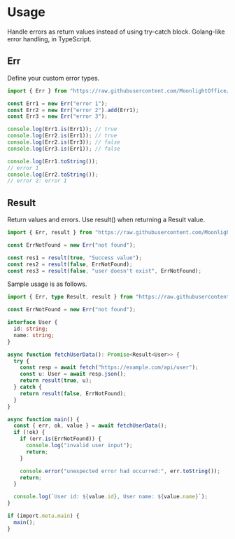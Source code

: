 # Usage

Handle errors as return values instead of using try-catch block. Golang-like error handling, in
TypeScript.

## Err

Define your custom error types.

```TypeScript
import { Err } from "https://raw.githubusercontent.com/MoonlightOffice/ts-result/main/index.ts";

const Err1 = new Err("error 1");
const Err2 = new Err("error 2").add(Err1);
const Err3 = new Err("error 3");

console.log(Err1.is(Err1)); // true
console.log(Err2.is(Err1)); // true
console.log(Err2.is(Err3)); // false
console.log(Err3.is(Err1)); // false

console.log(Err1.toString());
// error 1
console.log(Err2.toString());
// error 2: error 1
```

## Result

Return values and errors. Use result() when returning a Result value.

```TypeScript
import { Err, result } from "https://raw.githubusercontent.com/MoonlightOffice/ts-result/main/index.ts";

const ErrNotFound = new Err("not found");

const res1 = result(true, "Success value");
const res2 = result(false, ErrNotFound);
const res3 = result(false, "user doesn't exist", ErrNotFound);
```

Sample usage is as follows.

```TypeScript
import { Err, type Result, result } from "https://raw.githubusercontent.com/MoonlightOffice/ts-result/main/index.ts";

const ErrNotFound = new Err("not found");

interface User {
  id: string;
  name: string;
}

async function fetchUserData(): Promise<Result<User>> {
  try {
    const resp = await fetch("https://example.com/api/user");
    const u: User = await resp.json();
    return result(true, u);
  } catch {
    return result(false, ErrNotFound);
  }
}

async function main() {
  const { err, ok, value } = await fetchUserData();
  if (!ok) {
    if (err.is(ErrNotFound)) {
      console.log("invalid user input");
      return;
    }

    console.error("unexpected error had occurred:", err.toString());
    return;
  }

  console.log(`User id: ${value.id}, User name: ${value.name}`);
}

if (import.meta.main) {
  main();
}
```
